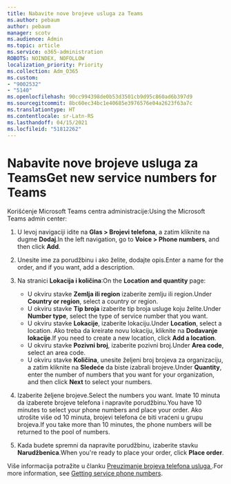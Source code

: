 ```yaml
---
title: Nabavite nove brojeve usluga za Teams
ms.author: pebaum
author: pebaum
manager: scotv
ms.audience: Admin
ms.topic: article
ms.service: o365-administration
ROBOTS: NOINDEX, NOFOLLOW
localization_priority: Priority
ms.collection: Adm_O365
ms.custom:
- "9002532"
- "5140"
ms.openlocfilehash: 90cc994398de0b53d3501cb9d95c860ad6b397d9
ms.sourcegitcommit: 8bc60ec34bc1e40685e3976576e04a2623f63a7c
ms.translationtype: HT
ms.contentlocale: sr-Latn-RS
ms.lasthandoff: 04/15/2021
ms.locfileid: "51812262"
---
```

# <a name="get-new-service-numbers-for-teams"></a><span data-ttu-id="85c3a-102">Nabavite nove brojeve usluga za Teams</span><span class="sxs-lookup"><span data-stu-id="85c3a-102">Get new service numbers for Teams</span></span>

<span data-ttu-id="85c3a-103">Korišćenje Microsoft Teams centra administracije:</span><span class="sxs-lookup"><span data-stu-id="85c3a-103">Using the Microsoft Teams admin center:</span></span>

1. <span data-ttu-id="85c3a-104">U levoj navigaciji idite na **Glas > Brojevi telefona**, a zatim kliknite na dugme **Dodaj**.</span><span class="sxs-lookup"><span data-stu-id="85c3a-104">In the left navigation, go to **Voice > Phone numbers**, and then click **Add**.</span></span>
2. <span data-ttu-id="85c3a-105">Unesite ime za porudžbinu i ako želite, dodajte opis.</span><span class="sxs-lookup"><span data-stu-id="85c3a-105">Enter a name for the order, and if you want, add a description.</span></span>
3. <span data-ttu-id="85c3a-106">Na stranici **Lokacija i količina**:</span><span class="sxs-lookup"><span data-stu-id="85c3a-106">On the **Location and quantity** page:</span></span>

    - <span data-ttu-id="85c3a-107">U okviru stavke **Zemlja ili region** izaberite zemlju ili region.</span><span class="sxs-lookup"><span data-stu-id="85c3a-107">Under **Country or region**, select a country or region.</span></span>
    - <span data-ttu-id="85c3a-108">U okviru stavke **Tip broja** izaberite tip broja usluge koju želite.</span><span class="sxs-lookup"><span data-stu-id="85c3a-108">Under **Number type**, select the type of service number that you want.</span></span>
    - <span data-ttu-id="85c3a-109">U okviru stavke **Lokacije**, izaberite lokaciju.</span><span class="sxs-lookup"><span data-stu-id="85c3a-109">Under **Location**, select a location.</span></span> <span data-ttu-id="85c3a-110">Ako treba da kreirate novu lokaciju, kliknite na **Dodavanje lokacije**.</span><span class="sxs-lookup"><span data-stu-id="85c3a-110">If you need to create a new location, click **Add a location**.</span></span>
    - <span data-ttu-id="85c3a-111">U okviru stavke **Pozivni broj**, izaberite pozivni broj.</span><span class="sxs-lookup"><span data-stu-id="85c3a-111">Under **Area code**, select an area code.</span></span>
    - <span data-ttu-id="85c3a-112">U okviru stavke **Količina**, unesite željeni broj brojeva za organizaciju, a zatim kliknite na **Sledeće** da biste izabrali brojeve.</span><span class="sxs-lookup"><span data-stu-id="85c3a-112">Under **Quantity**, enter the number of numbers that you want for your organization, and then click **Next** to select your numbers.</span></span>
    
4. <span data-ttu-id="85c3a-113">Izaberite željene brojeve.</span><span class="sxs-lookup"><span data-stu-id="85c3a-113">Select the numbers you want.</span></span> <span data-ttu-id="85c3a-114">Imate 10 minuta da izaberete brojeve telefona i napravite porudžbinu.</span><span class="sxs-lookup"><span data-stu-id="85c3a-114">You have 10 minutes to select your phone numbers and place your order.</span></span> <span data-ttu-id="85c3a-115">Ako utrošite više od 10 minuta, brojevi telefona će biti vraćeni u grupu brojeva.</span><span class="sxs-lookup"><span data-stu-id="85c3a-115">If you take more than 10 minutes, the phone numbers will be returned to the pool of numbers.</span></span>
5. <span data-ttu-id="85c3a-116">Kada budete spremni da napravite porudžbinu, izaberite stavku **Narudžbenica**.</span><span class="sxs-lookup"><span data-stu-id="85c3a-116">When you're ready to place your order, click **Place order**.</span></span>

<span data-ttu-id="85c3a-117">Više informacija potražite u članku [Preuzimanje brojeva telefona usluga ](https://docs.microsoft.com/microsoftteams/getting-service-phone-numbers).</span><span class="sxs-lookup"><span data-stu-id="85c3a-117">For more information, see [Getting service phone numbers](https://docs.microsoft.com/microsoftteams/getting-service-phone-numbers).</span></span>
